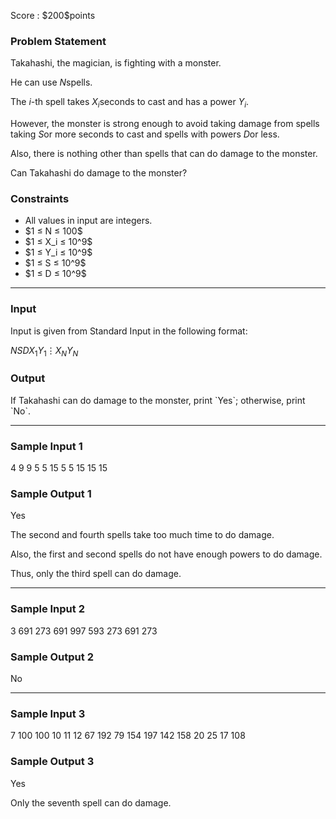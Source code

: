 
<div>

<span>

<span>

<p>
Score : $200$points
</p>

<div>

<section>

### **Problem Statement**

<p>
Takahashi, the magician, is fighting with a monster.

He can use $N$spells.

The $i$-th spell takes $X_i$seconds to cast and has a power $Y_i$.

However, the monster is strong enough to avoid taking damage from spells taking $S$or more seconds to cast and spells with powers $D$or less.

Also, there is nothing other than spells that can do damage to the monster.

Can Takahashi do damage to the monster?  
</p>

</section>

</div>

<div>

<section>

### **Constraints**

<ul>

<li>
All values in input are integers.
</li>

<li>
$1 ≤ N ≤ 100$
</li>

<li>
$1 ≤ X_i ≤ 10^9$
</li>

<li>
$1 ≤ Y_i ≤ 10^9$
</li>

<li>
$1 ≤ S ≤ 10^9$
</li>

<li>
$1 ≤ D ≤ 10^9$
</li>

</ul>

</section>

</div>

---

<div>

<div>

<section>

### **Input**

<p>
Input is given from Standard Input in the following format:
</p>

<div>

$N$$S$$D$$X_1$$Y_1$$\vdots$$X_N$$Y_N$
</div>

</section>

</div>

<div>

<section>

### **Output**

<p>
If Takahashi can do damage to the monster, print `Yes`; otherwise, print `No`.
</p>

</section>

</div>

</div>

---

<div>

<section>

### **Sample Input 1**

<div>

4 9 9
5 5
15 5
5 15
15 15

</div>

</section>

</div>

<div>

<section>

### **Sample Output 1**

<div>

Yes

</div>

<p>
The second and fourth spells take too much time to do damage.

Also, the first and second spells do not have enough powers to do damage.

Thus, only the third spell can do damage.
</p>

</section>

</div>

---

<div>

<section>

### **Sample Input 2**

<div>

3 691 273
691 997
593 273
691 273

</div>

</section>

</div>

<div>

<section>

### **Sample Output 2**

<div>

No

</div>

</section>

</div>

---

<div>

<section>

### **Sample Input 3**

<div>

7 100 100
10 11
12 67
192 79
154 197
142 158
20 25
17 108

</div>

</section>

</div>

<div>

<section>

### **Sample Output 3**

<div>

Yes

</div>

<p>
Only the seventh spell can do damage.
</p>

</section>

</div>

</span>

</span>

</div>
